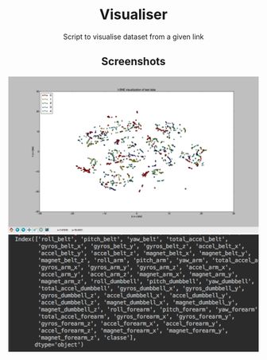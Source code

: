 # Visualiser
Script to visualise dataset from a given link

## Screenshots
<html>
<body align="center">
<img src=https://github.com/GurpreetSK95/Visualiser/blob/code/screenshots/result.png/>
<br>
<img src=https://github.com/GurpreetSK95/Visualiser/blob/code/screenshots/columns.png/>
</body>
</html>


